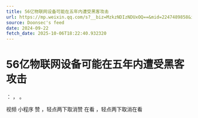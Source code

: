 ```yaml
---
title: 56亿物联网设备可能在五年内遭受黑客攻击
url: https://mp.weixin.qq.com/s?__biz=MzkzNDIzNDUxOQ==&mid=2247489858&idx=3&sn=667c90db69b4848d201838d12fb98f1e
source: Doonsec's feed
date: 2024-09-22
fetch_date: 2025-10-06T18:22:40.932320
---
```


# 56亿物联网设备可能在五年内遭受黑客攻击

：
，
。

视频
小程序
赞
，轻点两下取消赞
在看
，轻点两下取消在看